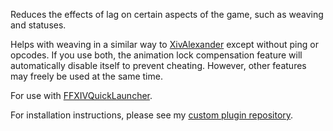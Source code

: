 Reduces the effects of lag on certain aspects of the game, such as weaving and statuses.

Helps with weaving in a similar way to [XivAlexander](https://github.com/Soreepeong/XivAlexander) except without ping or opcodes.
If you use both, the animation lock compensation feature will automatically disable itself to prevent cheating.
However, other features may freely be used at the same time.

For use with [FFXIVQuickLauncher](https://github.com/goatcorp/FFXIVQuickLauncher).

For installation instructions, please see my [custom plugin repository](https://github.com/UnknownX7/DalamudPluginRepo).
